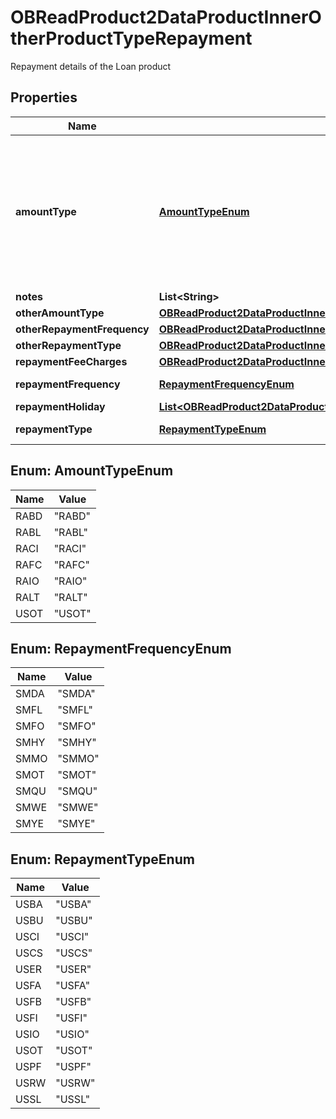 

# OBReadProduct2DataProductInnerOtherProductTypeRepayment

Repayment details of the Loan product

## Properties

| Name | Type | Description | Notes |
|------------ | ------------- | ------------- | -------------|
|**amountType** | [**AmountTypeEnum**](#AmountTypeEnum) | The repayment is for paying just the interest only or both interest and capital or bullet amount or balance to date etc |  [optional] |
|**notes** | **List&lt;String&gt;** |  |  [optional] |
|**otherAmountType** | [**OBReadProduct2DataProductInnerOtherProductTypeRepaymentOtherAmountType**](OBReadProduct2DataProductInnerOtherProductTypeRepaymentOtherAmountType.md) |  |  [optional] |
|**otherRepaymentFrequency** | [**OBReadProduct2DataProductInnerOtherProductTypeRepaymentOtherRepaymentFrequency**](OBReadProduct2DataProductInnerOtherProductTypeRepaymentOtherRepaymentFrequency.md) |  |  [optional] |
|**otherRepaymentType** | [**OBReadProduct2DataProductInnerOtherProductTypeRepaymentOtherRepaymentType**](OBReadProduct2DataProductInnerOtherProductTypeRepaymentOtherRepaymentType.md) |  |  [optional] |
|**repaymentFeeCharges** | [**OBReadProduct2DataProductInnerOtherProductTypeRepaymentRepaymentFeeCharges**](OBReadProduct2DataProductInnerOtherProductTypeRepaymentRepaymentFeeCharges.md) |  |  [optional] |
|**repaymentFrequency** | [**RepaymentFrequencyEnum**](#RepaymentFrequencyEnum) | Repayment frequency |  [optional] |
|**repaymentHoliday** | [**List&lt;OBReadProduct2DataProductInnerOtherProductTypeRepaymentRepaymentHolidayInner&gt;**](OBReadProduct2DataProductInnerOtherProductTypeRepaymentRepaymentHolidayInner.md) |  |  [optional] |
|**repaymentType** | [**RepaymentTypeEnum**](#RepaymentTypeEnum) | Repayment type |  [optional] |



## Enum: AmountTypeEnum

| Name | Value |
|---- | -----|
| RABD | &quot;RABD&quot; |
| RABL | &quot;RABL&quot; |
| RACI | &quot;RACI&quot; |
| RAFC | &quot;RAFC&quot; |
| RAIO | &quot;RAIO&quot; |
| RALT | &quot;RALT&quot; |
| USOT | &quot;USOT&quot; |



## Enum: RepaymentFrequencyEnum

| Name | Value |
|---- | -----|
| SMDA | &quot;SMDA&quot; |
| SMFL | &quot;SMFL&quot; |
| SMFO | &quot;SMFO&quot; |
| SMHY | &quot;SMHY&quot; |
| SMMO | &quot;SMMO&quot; |
| SMOT | &quot;SMOT&quot; |
| SMQU | &quot;SMQU&quot; |
| SMWE | &quot;SMWE&quot; |
| SMYE | &quot;SMYE&quot; |



## Enum: RepaymentTypeEnum

| Name | Value |
|---- | -----|
| USBA | &quot;USBA&quot; |
| USBU | &quot;USBU&quot; |
| USCI | &quot;USCI&quot; |
| USCS | &quot;USCS&quot; |
| USER | &quot;USER&quot; |
| USFA | &quot;USFA&quot; |
| USFB | &quot;USFB&quot; |
| USFI | &quot;USFI&quot; |
| USIO | &quot;USIO&quot; |
| USOT | &quot;USOT&quot; |
| USPF | &quot;USPF&quot; |
| USRW | &quot;USRW&quot; |
| USSL | &quot;USSL&quot; |



